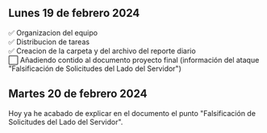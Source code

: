 ## Lunes 19 de febrero 2024 <br>
✅ Organizacion del equipo <br>
✅ Distribucion de tareas <br>
✅ Creacion de la carpeta y del archivo del reporte diario <br>
:white_large_square: Añadiendo contido al documento proyecto final (información del ataque "Falsificación de Solicitudes del Lado del Servidor") <br>

## Martes 20 de febrero 2024 <br>
Hoy ya he acabado de explicar en el documento el punto "Falsificación de Solicitudes del Lado del Servidor".
